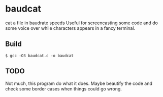 # baudcat
cat a file in baudrate speeds
Useful for screencasting some code and do some voice over while
characters appears in a fancy terminal.

## Build

```
$ gcc -O3 baudcat.c -o baudcat
```

## TODO
Not much, this program do what it does. Maybe beautify the code
and check some border cases when things could go wrong.
